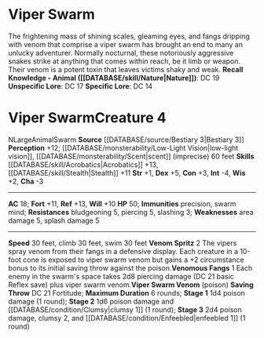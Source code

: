 ﻿---
ac: '18'
alignment: N
all_resistance: null
burrow_speed: null
charisma: '-3'
climb_speed: '30'
constitution: '+3'
creature_ability:
- Venom Spritz
- Venomous Fangs
- Viper Swarm Venom
creature_family: '[[DATABASE/monsterfamily/Snake|Snake]]'
dexterity: '+5'
element: null
fly_speed: null
fortitude: '+11'
hardness: null
hp: '50'
id: '1316'
immunity:
- precision
- '[[DATABASE/trait/Swarm|swarm]] mind'
intelligence: '-4'
land_speed: '30'
language: null
level: '4'
max_speed: '30'
name: Viper Swarm
perception: '+12'
rarity: Common
reflex: '+13'
resistance:
- bludgeoning 5
- piercing 5
- slashing 3
rus_type_level: null
school: null
sense:
- '[[DATABASE/monsterability/Low-Light Vision|low-light vision]]'
- '[[DATABASE/monsterability/Scent|scent]] (imprecise) 60 feet'
size: Large
skill:
- '[[DATABASE/skill/Acrobatics|Acrobatics]] +13'
- '[[DATABASE/skill/Stealth|Stealth]] +11'
source: '[[DATABASE/source/Bestiary 3|Bestiary 3]]'
speed:
- 30 feet
- climb 30 feet
- swim 30 feet
spell: null
strength: '+1'
strength_req: '1'
strongest_save:
- Reflex
swim_speed: '30'
trait:
- '[[DATABASE/trait/Animal|Animal]]'
- '[[DATABASE/trait/Swarm|Swarm]]'
type: Creature
vision: Low-light vision
weakest_save:
- Will
weakness:
- area damage 5
- '[[DATABASE/trait/Splash|splash]] damage 5'
will: '+10'
wisdom: '+2'

---
# Viper Swarm

The frightening mass of shining scales, gleaming eyes, and fangs dripping with venom that comprise a viper swarm has brought an end to many an unlucky adventurer. Normally nocturnal, these notoriously aggressive snakes strike at anything that comes within reach, be it limb or weapon. Their venom is a potent toxin that leaves victims shaky and weak.
**Recall Knowledge - Animal ([[DATABASE/skill/Nature|Nature]])**: DC 19
**Unspecific Lore**: DC 17
**Specific Lore**: DC 14

# Viper Swarm<span class="item-type">Creature 4</span>

<span class="trait-alignment item-trait">N</span><span class="trait-size item-trait">Large</span><span class="item-trait">Animal</span><span class="item-trait">Swarm</span>
**Source** [[DATABASE/source/Bestiary 3|Bestiary 3]]
**Perception** +12; [[DATABASE/monsterability/Low-Light Vision|low-light vision]], [[DATABASE/monsterability/Scent|scent]] (imprecise) 60 feet
**Skills** [[DATABASE/skill/Acrobatics|Acrobatics]] +13, [[DATABASE/skill/Stealth|Stealth]] +11
**Str** +1, **Dex** +5, **Con** +3, **Int** -4, **Wis** +2, **Cha** -3

---
**AC** 18; **Fort** +11, **Ref** +13, **Will** +10
**HP** 50; **Immunities** precision, swarm mind; **Resistances** bludgeoning 5, piercing 5, slashing 3; **Weaknesses** area damage 5, splash damage 5

---
**Speed** 30 feet, climb 30 feet, swim 30 feet
<span class="in-box-ability">**Venom Spritz** <span class="action-icon">2</span> The vipers spray venom from their fangs in a defensive display. Each creature in a 10-foot cone is exposed to viper swarm venom but gains a +2 circumstance bonus to its initial saving throw against the poison.</span><span class="in-box-ability">**Venomous Fangs** <span class="action-icon">1</span> Each enemy in the swarm's space takes 2d8 piercing damage (DC 21 basic Reflex save) plus viper swarm venom.</span><span class="in-box-ability">**Viper Swarm Venom** (poison) **Saving Throw** DC 21 Fortitude; **Maximum Duration** 6 rounds; **Stage 1** 1d4 poison damage (1 round); **Stage 2** 1d6 poison damage and [[DATABASE/condition/Clumsy|clumsy 1]] (1 round); **Stage 3** 2d4 poison damage, clumsy 2, and [[DATABASE/condition/Enfeebled|enfeebled 1]] (1 round)</span>